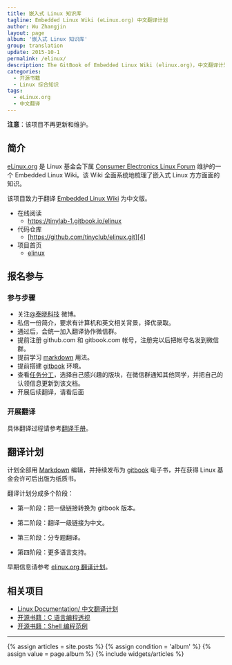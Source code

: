 ```yaml
---
title: 嵌入式 Linux 知识库
tagline: Embedded Linux Wiki (eLinux.org) 中文翻译计划
author: Wu Zhangjin
layout: page
album: '嵌入式 Linux 知识库'
group: translation
update: 2015-10-1
permalink: /elinux/
description: The GitBook of Embedded Linux Wiki (elinux.org)，中文翻译计划正在进行中。
categories:
  - 开源书籍
  - Linux 综合知识
tags:
  - eLinux.org
  - 中文翻译
---
```


**注意**：该项目不再更新和维护。

## 简介

[eLinux.org][1] 是 Linux 基金会下属 [Consumer Electronics Linux Forum][2] 维护的一个 Embedded Linux Wiki。该 Wiki 全面系统地梳理了嵌入式 Linux 方方面面的知识。

该项目致力于翻译 [Embedded Linux Wiki][1] 为中文版。

* 在线阅读
  * <https://tinylab-1.gitbook.io/elinux>
* 代码仓库
  * [https://github.com/tinyclub/elinux.git][4]
* 项目首页
  * [elinux](/elinux/)

## 报名参与

### 参与步骤

  * 关注[@泰晓科技][5] 微博。
  * 私信一份简介，要求有计算机和英文相关背景，择优录取。
  * 通过后，会统一加入翻译协作微信群。
  * 提前注册 github.com 和 gitbook.com 帐号，注册完以后把帐号名发到微信群。
  * 提前学习 [markdown][6] 用法。
  * 提前搭建 [gitbook][7] 环境。
  * 查看[任务分工][8]，选择自己感兴趣的版块，在微信群通知其他同学，并把自己的认领信息更新到该文档。
  * 开展后续翻译，请看后面

### 开展翻译

具体翻译过程请参考[翻译手册][9]。

## 翻译计划

计划全部用 [Markdown][10] 编辑，并持续发布为 [gitbook][11] 电子书，并在获得 Linux 基金会许可后出版为纸质书。

翻译计划分成多个阶段：

  * 第一阶段：把一级链接转换为 gitbook 版本。

  * 第二阶段：翻译一级链接为中文。

  * 第三阶段：分专题翻译。

  * 第四阶段：更多语言支持。


早期信息请参考 [elinux.org 翻译计划][12]。

## 相关项目

  * [Linux Documentation/ 中文翻译计划][13]
  * [开源书籍：C 语言编程透视][14]
  * [开源书籍：Shell 编程范例][15]

<hr>

<section id="home">
  {% assign articles = site.posts %}
  {% assign condition = 'album' %}
  {% assign value = page.album %}
  {% include widgets/articles %}
</section>


 [1]: http://elinux.org
 [2]: http://www.celinuxforum.org/
 [4]: https://github.com/tinyclub/elinux
 [5]: http://weibo.com/tinylaborg
 [6]: http://help.gitbook.com/format/markdown.html
 [7]: /docker-quick-start-docker-gitbook-writing-a-book/
 [8]: https://tinylab-1.gitbook.io/elinux/content/zh/doc/PLAN.html
 [9]: https://tinylab-1.gitbook.io/elinux/content/zh/doc/index.html
 [10]: /start-posting-with-markdown/
 [11]: http://www.gitbook.com
 [12]: /elinux-org-translation-project/
 [13]: https://tinylab-1.gitbook.io/linux-doc/
 [14]: https://tinylab-1.gitbook.io/cbook/
 [15]: https://tinylab-1.gitbook.io/shellbook/
